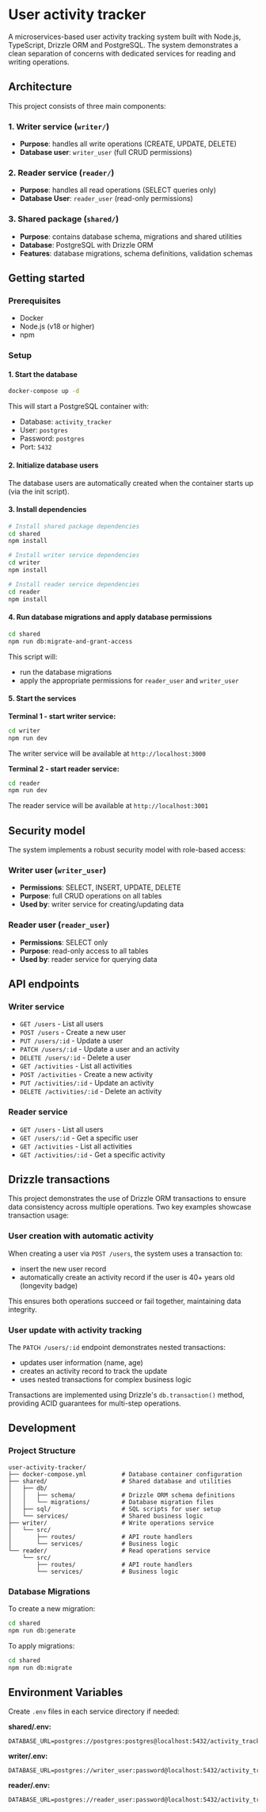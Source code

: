# User activity tracker

A microservices-based user activity tracking system built with Node.js, TypeScript, Drizzle ORM and PostgreSQL. The system demonstrates a clean separation of concerns with dedicated services for reading and writing operations.

## Architecture

This project consists of three main components:

### 1. **Writer service** (`writer/`)
- **Purpose**: handles all write operations (CREATE, UPDATE, DELETE)
- **Database user**: `writer_user` (full CRUD permissions)

### 2. **Reader service** (`reader/`)
- **Purpose**: handles all read operations (SELECT queries only)
- **Database User**: `reader_user` (read-only permissions)

### 3. **Shared package** (`shared/`)
- **Purpose**: contains database schema, migrations and shared utilities
- **Database**: PostgreSQL with Drizzle ORM
- **Features**: database migrations, schema definitions, validation schemas

## Getting started

### Prerequisites
- Docker
- Node.js (v18 or higher)
- npm

### Setup

#### 1. Start the database
```bash
docker-compose up -d
```
This will start a PostgreSQL container with:
- Database: `activity_tracker`
- User: `postgres`
- Password: `postgres`
- Port: `5432`

#### 2. Initialize database users
The database users are automatically created when the container starts up (via the init script).

#### 3. Install dependencies
```bash
# Install shared package dependencies
cd shared
npm install

# Install writer service dependencies
cd writer
npm install

# Install reader service dependencies
cd reader
npm install
```

#### 4. Run database migrations and apply database permissions
```bash
cd shared
npm run db:migrate-and-grant-access
```

This script will:
- run the database migrations
- apply the appropriate permissions for `reader_user` and `writer_user`

#### 5. Start the services

**Terminal 1 - start writer service:**
```bash
cd writer
npm run dev
```
The writer service will be available at `http://localhost:3000`

**Terminal 2 - start reader service:**
```bash
cd reader
npm run dev
```
The reader service will be available at `http://localhost:3001`

## Security model

The system implements a robust security model with role-based access:

### Writer user (`writer_user`)
- **Permissions**: SELECT, INSERT, UPDATE, DELETE
- **Purpose**: full CRUD operations on all tables
- **Used by**: writer service for creating/updating data

### Reader user (`reader_user`)
- **Permissions**: SELECT only
- **Purpose**: read-only access to all tables
- **Used by**: reader service for querying data

## API endpoints

### Writer service
- `GET /users` - List all users
- `POST /users` - Create a new user
- `PUT /users/:id` - Update a user
- `PATCH /users/:id` - Update a user and an activity
- `DELETE /users/:id` - Delete a user
- `GET /activities` - List all activities
- `POST /activities` - Create a new activity
- `PUT /activities/:id` - Update an activity
- `DELETE /activities/:id` - Delete an activity

### Reader service
- `GET /users` - List all users
- `GET /users/:id` - Get a specific user
- `GET /activities` - List all activities
- `GET /activities/:id` - Get a specific activity

## Drizzle transactions

This project demonstrates the use of Drizzle ORM transactions to ensure data consistency across multiple operations. Two key examples showcase transaction usage:

### User creation with automatic activity
When creating a user via `POST /users`, the system uses a transaction to:
- insert the new user record
- automatically create an activity record if the user is 40+ years old (longevity badge)

This ensures both operations succeed or fail together, maintaining data integrity.

### User update with activity tracking
The `PATCH /users/:id` endpoint demonstrates nested transactions:
- updates user information (name, age)
- creates an activity record to track the update
- uses nested transactions for complex business logic

Transactions are implemented using Drizzle's `db.transaction()` method, providing ACID guarantees for multi-step operations.

## Development

### Project Structure
```
user-activity-tracker/
├── docker-compose.yml          # Database container configuration
├── shared/                     # Shared database and utilities
│   ├── db/
│   │   ├── schema/             # Drizzle ORM schema definitions
│   │   └── migrations/         # Database migration files
│   ├── sql/                    # SQL scripts for user setup
│   └── services/               # Shared business logic
├── writer/                     # Write operations service
│   └── src/
│       ├── routes/             # API route handlers
│       └── services/           # Business logic
└── reader/                     # Read operations service
    └── src/
        ├── routes/             # API route handlers
        └── services/           # Business logic
```

### Database Migrations
To create a new migration:
```bash
cd shared
npm run db:generate
```

To apply migrations:
```bash
cd shared
npm run db:migrate
```

## Environment Variables

Create `.env` files in each service directory if needed:

**shared/.env:**
```
DATABASE_URL=postgres://postgres:postgres@localhost:5432/activity_tracker
```

**writer/.env:**
```
DATABASE_URL=postgres://writer_user:password@localhost:5432/activity_tracker
```

**reader/.env:**
```
DATABASE_URL=postgres://reader_user:password@localhost:5432/activity_tracker
```
